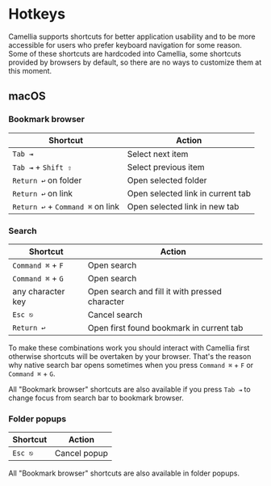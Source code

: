 # Hotkeys

Camellia supports shortcuts for better application usability and to be more accessible for users who prefer keyboard navigation for some reason. Some of these shortcuts are hardcoded into Camellia, some shortcuts provided by browsers by default, so there are no ways to customize them at this moment.

## macOS

### Bookmark browser

| Shortcut                         | Action                            |
| -------------------------------- | --------------------------------- |
| `Tab ⇥`                          | Select next item                  |
| `Tab ⇥` + `Shift ⇧`              | Select previous item              |
| `Return ↩` on folder             | Open selected folder              |
| `Return ↩` on link               | Open selected link in current tab |
| `Return ↩` + `Command ⌘` on link | Open selected link in new tab     |

### Search

| Shortcut          | Action                                         |
| ----------------- | ---------------------------------------------- |
| `Command ⌘` + `F` | Open search                                    |
| `Command ⌘` + `G` | Open search                                    |
| any character key | Open search and fill it with pressed character |
| `Esc ⎋`           | Cancel search                                  |
| `Return ↩`        | Open first found bookmark in current tab       |

To make these combinations work you should interact with Camellia first otherwise shortcuts will be overtaken by your browser. That's the reason why native search bar opens sometimes when you press `Command ⌘` + `F` or `Command ⌘` + `G`.

All "Bookmark browser" shortcuts are also available if you press `Tab ⇥` to change focus from search bar to bookmark browser.

### Folder popups

| Shortcut | Action       |
| -------- | ------------ |
| `Esc ⎋`  | Cancel popup |

All "Bookmark browser" shortcuts are also available in folder popups.
